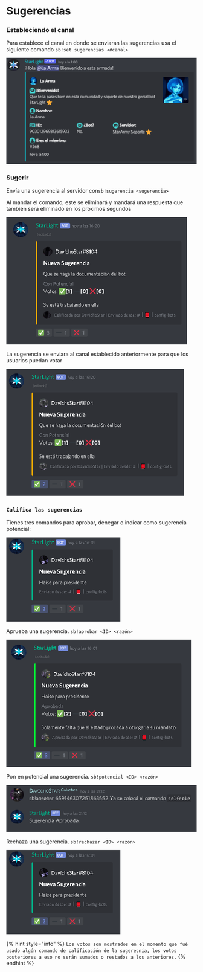 # Sugerencias

### Estableciendo el canal 

Para establece el canal en donde se enviaran las sugerencias usa el siguiente comando `sb!set sugerencias <#canal>` 

![Respuesta al usar el comando](../.gitbook/assets/image%20%289%29.png)

### Sugerir

 Envía una sugerencia al servidor con`sb!sugerencia <sugerencia>` 

Al mandar el comando, este se eliminará y mandará una respuesta que también será eliminado en los próximos segundos

![Respuesta al sugerir](../.gitbook/assets/image%20%285%29.png)

La sugerencia se enviara al canal establecido anteriormente para que los usuarios puedan votar

![Los votos no cuenta la reacci&#xF3;n del propio bot](../.gitbook/assets/image%20%282%29.png)

### `Califica las sugerencias`

Tienes tres comandos para aprobar, denegar o indicar como sugerencia potencial:

![Aqu&#xED; tenemos un ejemplo aprobando una sugerencia.](../.gitbook/assets/image%20%281%29.png)

  
Aprueba una sugerencia.  `sb!aprobar <ID> <razón>` 

![Sugerencia aprobada](../.gitbook/assets/image.png)

Pon en potencial una sugerencia. `sb!potencial <ID> <razón>`

![Sugerencia en potencial](../.gitbook/assets/image%20%288%29.png)

Rechaza una sugerencia. `sb!rechazar <ID> <razón>`

![](../.gitbook/assets/image%20%284%29.png)

{% hint style="info" %}
`Los votos son mostrados en el momento que fué usado algún comando de calificación de la sugerecnia, los votos posteriores a eso no serán sumados o restados a los anteriores.`
{% endhint %}

